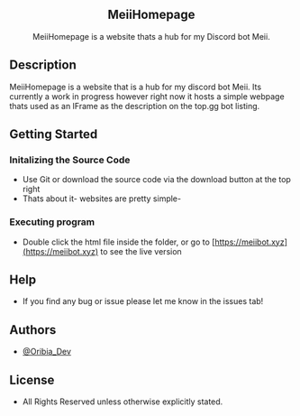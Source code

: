 <p align="center">
 <h2 align="center">MeiiHomepage</h2>
 <p align="center">MeiiHomepage is a website thats a hub for my Discord bot Meii. </p>
</p>

## Description

MeiiHomepage is a website that is a hub for my discord bot Meii. Its currently a work in progress however right now it hosts a simple webpage thats used as an IFrame as the description on the top.gg bot listing. 

## Getting Started

### Initalizing the Source Code

* Use Git or download the source code via the download button at the top right 
* Thats about it- websites are pretty simple-

### Executing program 

* Double click the html file inside the folder, or go to [https://meiibot.xyz](https://meiibot.xyz) to see the live version

## Help

* If you find any bug or issue please let me know in the issues tab!

## Authors

* [@Oribia_Dev](https://twitter.com/Oribia_Dev)

## License

* All Rights Reserved unless otherwise explicitly stated.
